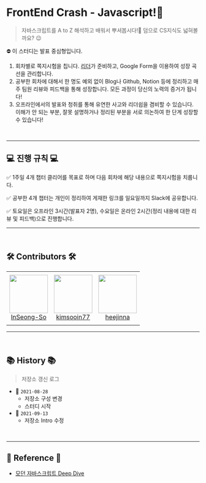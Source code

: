 # FrontEnd Crash - Javascript!:hammer:
> 자바스크립트를 A to Z 해석하고 배워서 뿌셔봅시다!:mag_right: 덤으로 CS지식도 넓혀볼까요? :wink:

⛔️ 이 스터디는 발표 중심형입니다.
1. 회차별로 쪽지시험을 칩니다. [리더](https://github.com/InSeong-So)가 준비하고, Google Form을 이용하여 성장 곡선을 관리합니다.
2. 공부한 회차에 대해서 한 명도 예외 없이 Blog나 Github, Notion 등에 정리하고 매주 팀원 리뷰와 피드백을 통해 성장합니다. 모든 과정이 당신의 노력의 증거가 됩니다!
3. 오프라인에서의 발표와 청취를 통해 유연한 사고와 리더쉽을 겸비할 수 있습니다. 이해가 안 되는 부분, 잘못 설명하거나 정리된 부분을 서로 의논하여 한 단계 성장할 수 있습니다!
<!-- 
<br>
<hr>

:blue_book:TOC가 들어갈 자리입니다. -->

<!-- START doctoc -->
<!-- ref: https://github.com/technote-space/toc-generator -->
<!-- END doctoc -->

<br>
<hr>

## 💻 진행 규칙 💻

✅ 1주일 4개 챕터 클리어를 목표로 하며 다음 회차에 해당 내용으로 쪽지시험을 치룹니다.

✅ 공부한 4개 챕터는 개인이 정리하여 게재한 링크를 일요일까지 Slack에 공유합니다.

✅ 토요일은 오프라인 3시간(발표자 2명), 수요일은 온라인 2시간(정리 내용에 대한 리뷰 및 피드백)으로 진행합니다.

<hr>
<br>

## 🛠 Contributors 🛠

<table>
    <tr height="140px">
        <td align="center">
            <a href="https://github.com/InSeong-So"><img height="100px" width="100px" src="https://avatars.githubusercontent.com/u/18283006?v=4"/></a>
            <br />
            <a href="https://github.com/InSeong-So">InSeong-So</a>
        </td>
        <td align="center">
            <a href="https://github.com/kimsooin77"><img height="100px" width="100px" src="https://avatars.githubusercontent.com/u/82991292?v=4"/></a>
            <br />
            <a href="https://github.com/kimsooin77">kimsooin77</a>
        </td>
        <td align="center">
            <a href="https://github.com/heejinna"><img height="100px" width="100px" src="https://avatars.githubusercontent.com/u/87808507?v=4"/></a>
            <br />
            <a href="https://github.com/heejinna">heejinna</a>
        </td>
        <!-- <td align="center">
            <a href="https://github.com/zinozino1"><img height="100px" width="100px" src="https://avatars.githubusercontent.com/u/52441478?v=4"/></a>
            <br />
            <a href="https://github.com/zinozino1">zinozino1</a>
        </td> -->
    </tr>
</table>

<hr>
<br>

## 📚 History 📚
> 저장소 갱신 로그

- 🔧 `2021-08-28`
  - 저장소 구성 변경
  - 스터디 시작
- 🔧 `2021-09-13`
  - 저장소 Intro 수정

<br>
<hr>

## 🔗 Reference 🔗
- [모던 자바스크립트 Deep Dive](http://www.yes24.com/Product/Goods/92742567)